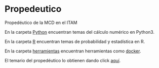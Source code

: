 # Propedeutico
Propedéutico de la MCD en el ITAM

En la carpeta [Python](/Python) encuentran temas del cálculo numérico en Python3.

En la carpeta [R](/R) encuentran temas de probabilidad y estadística en R.

En la carpeta [herramientas](/herramientas) encuentran herramientas como [docker](https://www.docker.com/).

El temario del propedéutico lo obtienen dando click [aquí](https://drive.google.com/file/d/1HuGwj2_CcTSLJnU28IRykXP-mYLPg0ki/view?usp=sharing).


